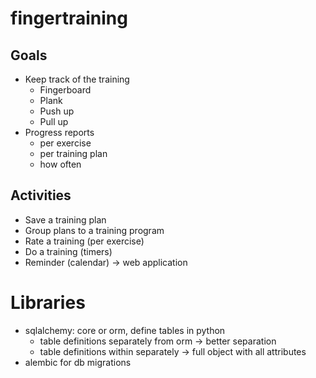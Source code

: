# fingertraining

## Goals

* Keep track of the training
  * Fingerboard
  * Plank
  * Push up
  * Pull up
* Progress reports
  * per exercise
  * per training plan
  * how often

## Activities

* Save a training plan
* Group plans to a training program
* Rate a training (per exercise)
* Do a training (timers)
* Reminder (calendar) -> web application

# Libraries

* sqlalchemy: core or orm, define tables in python
  * table definitions separately from orm -> better separation
  * table definitions within separately -> full object with all attributes
* alembic for db migrations
